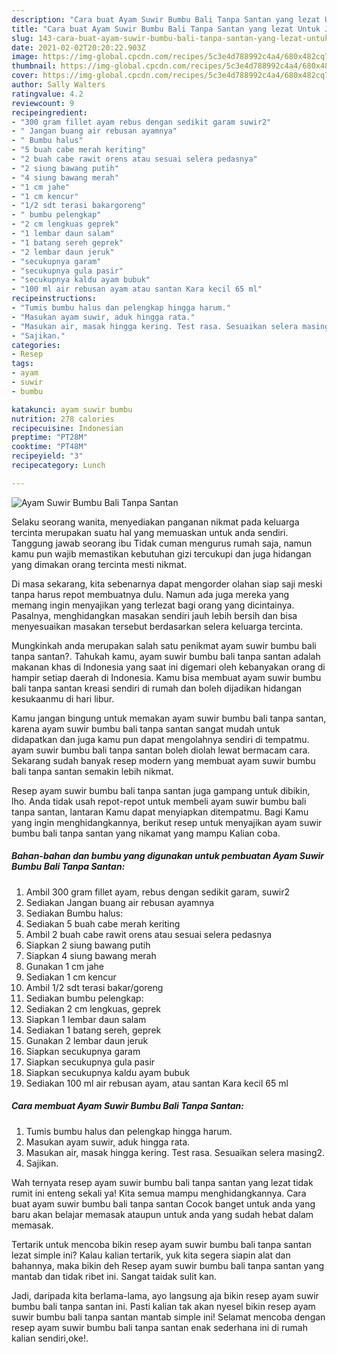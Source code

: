 ```yaml
---
description: "Cara buat Ayam Suwir Bumbu Bali Tanpa Santan yang lezat Untuk Jualan"
title: "Cara buat Ayam Suwir Bumbu Bali Tanpa Santan yang lezat Untuk Jualan"
slug: 143-cara-buat-ayam-suwir-bumbu-bali-tanpa-santan-yang-lezat-untuk-jualan
date: 2021-02-02T20:20:22.903Z
image: https://img-global.cpcdn.com/recipes/5c3e4d788992c4a4/680x482cq70/ayam-suwir-bumbu-bali-tanpa-santan-foto-resep-utama.jpg
thumbnail: https://img-global.cpcdn.com/recipes/5c3e4d788992c4a4/680x482cq70/ayam-suwir-bumbu-bali-tanpa-santan-foto-resep-utama.jpg
cover: https://img-global.cpcdn.com/recipes/5c3e4d788992c4a4/680x482cq70/ayam-suwir-bumbu-bali-tanpa-santan-foto-resep-utama.jpg
author: Sally Walters
ratingvalue: 4.2
reviewcount: 9
recipeingredient:
- "300 gram fillet ayam rebus dengan sedikit garam suwir2"
- " Jangan buang air rebusan ayamnya"
- " Bumbu halus"
- "5 buah cabe merah keriting"
- "2 buah cabe rawit orens atau sesuai selera pedasnya"
- "2 siung bawang putih"
- "4 siung bawang merah"
- "1 cm jahe"
- "1 cm kencur"
- "1/2 sdt terasi bakargoreng"
- " bumbu pelengkap"
- "2 cm lengkuas geprek"
- "1 lembar daun salam"
- "1 batang sereh geprek"
- "2 lembar daun jeruk"
- "secukupnya garam"
- "secukupnya gula pasir"
- "secukupnya kaldu ayam bubuk"
- "100 ml air rebusan ayam atau santan Kara kecil 65 ml"
recipeinstructions:
- "Tumis bumbu halus dan pelengkap hingga harum."
- "Masukan ayam suwir, aduk hingga rata."
- "Masukan air, masak hingga kering. Test rasa. Sesuaikan selera masing2."
- "Sajikan."
categories:
- Resep
tags:
- ayam
- suwir
- bumbu

katakunci: ayam suwir bumbu 
nutrition: 278 calories
recipecuisine: Indonesian
preptime: "PT28M"
cooktime: "PT48M"
recipeyield: "3"
recipecategory: Lunch

---
```



![Ayam Suwir Bumbu Bali Tanpa Santan](https://img-global.cpcdn.com/recipes/5c3e4d788992c4a4/680x482cq70/ayam-suwir-bumbu-bali-tanpa-santan-foto-resep-utama.jpg)

Selaku seorang wanita, menyediakan panganan nikmat pada keluarga tercinta merupakan suatu hal yang memuaskan untuk anda sendiri. Tanggung jawab seorang ibu Tidak cuman mengurus rumah saja, namun kamu pun wajib memastikan kebutuhan gizi tercukupi dan juga hidangan yang dimakan orang tercinta mesti nikmat.

Di masa  sekarang, kita sebenarnya dapat mengorder olahan siap saji meski tanpa harus repot membuatnya dulu. Namun ada juga mereka yang memang ingin menyajikan yang terlezat bagi orang yang dicintainya. Pasalnya, menghidangkan masakan sendiri jauh lebih bersih dan bisa menyesuaikan masakan tersebut berdasarkan selera keluarga tercinta. 



Mungkinkah anda merupakan salah satu penikmat ayam suwir bumbu bali tanpa santan?. Tahukah kamu, ayam suwir bumbu bali tanpa santan adalah makanan khas di Indonesia yang saat ini digemari oleh kebanyakan orang di hampir setiap daerah di Indonesia. Kamu bisa membuat ayam suwir bumbu bali tanpa santan kreasi sendiri di rumah dan boleh dijadikan hidangan kesukaanmu di hari libur.

Kamu jangan bingung untuk memakan ayam suwir bumbu bali tanpa santan, karena ayam suwir bumbu bali tanpa santan sangat mudah untuk didapatkan dan juga kamu pun dapat mengolahnya sendiri di tempatmu. ayam suwir bumbu bali tanpa santan boleh diolah lewat bermacam cara. Sekarang sudah banyak resep modern yang membuat ayam suwir bumbu bali tanpa santan semakin lebih nikmat.

Resep ayam suwir bumbu bali tanpa santan juga gampang untuk dibikin, lho. Anda tidak usah repot-repot untuk membeli ayam suwir bumbu bali tanpa santan, lantaran Kamu dapat menyiapkan ditempatmu. Bagi Kamu yang ingin menghidangkannya, berikut resep untuk menyajikan ayam suwir bumbu bali tanpa santan yang nikamat yang mampu Kalian coba.

<!--inarticleads1-->

##### Bahan-bahan dan bumbu yang digunakan untuk pembuatan Ayam Suwir Bumbu Bali Tanpa Santan:

1. Ambil 300 gram fillet ayam, rebus dengan sedikit garam, suwir2
1. Sediakan  Jangan buang air rebusan ayamnya
1. Sediakan  Bumbu halus:
1. Sediakan 5 buah cabe merah keriting
1. Ambil 2 buah cabe rawit orens atau sesuai selera pedasnya
1. Siapkan 2 siung bawang putih
1. Siapkan 4 siung bawang merah
1. Gunakan 1 cm jahe
1. Sediakan 1 cm kencur
1. Ambil 1/2 sdt terasi bakar/goreng
1. Sediakan  bumbu pelengkap:
1. Sediakan 2 cm lengkuas, geprek
1. Siapkan 1 lembar daun salam
1. Sediakan 1 batang sereh, geprek
1. Gunakan 2 lembar daun jeruk
1. Siapkan secukupnya garam
1. Siapkan secukupnya gula pasir
1. Siapkan secukupnya kaldu ayam bubuk
1. Sediakan 100 ml air rebusan ayam, atau santan Kara kecil 65 ml




<!--inarticleads2-->

##### Cara membuat Ayam Suwir Bumbu Bali Tanpa Santan:

1. Tumis bumbu halus dan pelengkap hingga harum.
1. Masukan ayam suwir, aduk hingga rata.
1. Masukan air, masak hingga kering. Test rasa. Sesuaikan selera masing2.
1. Sajikan.




Wah ternyata resep ayam suwir bumbu bali tanpa santan yang lezat tidak rumit ini enteng sekali ya! Kita semua mampu menghidangkannya. Cara buat ayam suwir bumbu bali tanpa santan Cocok banget untuk anda yang baru akan belajar memasak ataupun untuk anda yang sudah hebat dalam memasak.

Tertarik untuk mencoba bikin resep ayam suwir bumbu bali tanpa santan lezat simple ini? Kalau kalian tertarik, yuk kita segera siapin alat dan bahannya, maka bikin deh Resep ayam suwir bumbu bali tanpa santan yang mantab dan tidak ribet ini. Sangat taidak sulit kan. 

Jadi, daripada kita berlama-lama, ayo langsung aja bikin resep ayam suwir bumbu bali tanpa santan ini. Pasti kalian tak akan nyesel bikin resep ayam suwir bumbu bali tanpa santan mantab simple ini! Selamat mencoba dengan resep ayam suwir bumbu bali tanpa santan enak sederhana ini di rumah kalian sendiri,oke!.

